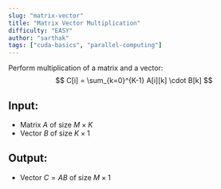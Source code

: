 ```yaml
---
slug: "matrix-vector"
title: "Matrix Vector Multiplication"
difficulty: "EASY"
author: "sarthak"
tags: ["cuda-basics", "parallel-computing"]
---
```


Perform multiplication of a matrix and a vector:
$$
C[i] = \sum_{k=0}^{K-1} A[i][k] \cdot B[k]
$$

## Input:
- Matrix $A$ of size $M \times K$
- Vector $B$ of size $K \times 1$

## Output:
- Vector $C = AB$ of size $M \times 1$